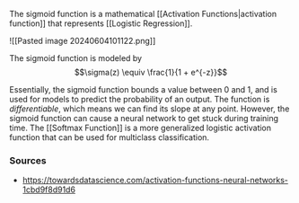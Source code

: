 The sigmoid function is a mathematical [[Activation Functions|activation function]] that represents [[Logistic Regression]].

![[Pasted image 20240604101122.png]]

The sigmoid function is modeled by
$$\sigma(z) \equiv \frac{1}{1 + e^{-z}}$$

Essentially, the sigmoid function bounds a value between 0 and 1, and is used for models to predict the probability of an output. The function is *differentiable*, which means we can find its slope at any point. However, the sigmoid function can cause a neural network to get stuck during training time. The [[Softmax Function]] is a more generalized logistic activation function that can be used for multiclass classification.

### Sources
- https://towardsdatascience.com/activation-functions-neural-networks-1cbd9f8d91d6